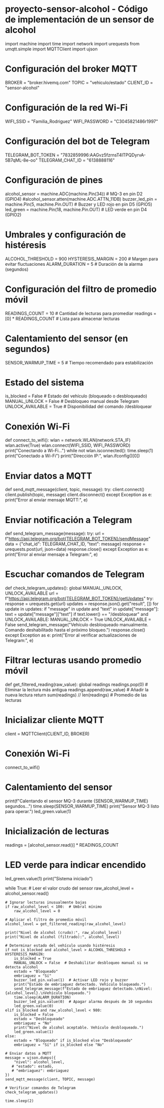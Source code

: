# proyecto-sensor-alcohol - Código de implementación de un sensor de alcohol 
import machine
import time
import network
import urequests
from umqtt.simple import MQTTClient
import ujson

# Configuración del broker MQTT
BROKER = "broker.hivemq.com"
TOPIC = "vehiculo/estado"
CLIENT_ID = "sensor-alcohol"

# Configuración de la red Wi-Fi
WIFI_SSID = "Familia_Rodriguez"
WIFI_PASSWORD = "C3045821486r1997"

# Configuración del bot de Telegram
TELEGRAM_BOT_TOKEN = "7832859996:AAGvz5fzrnsT4lTPQDyrvA-5B7qML-8e-oo"
TELEGRAM_CHAT_ID = "6138888116"

# Configuración de pines
alcohol_sensor = machine.ADC(machine.Pin(34))  # MQ-3 en pin D2 (GPIO4)
#alcohol_sensor.atten(machine.ADC.ATTN_11DB)
buzzer_led_pin = machine.Pin(5, machine.Pin.OUT)  # Buzzer y LED rojo en pin D5 (GPIO5)
led_green = machine.Pin(18, machine.Pin.OUT)  # LED verde en pin D4 (GPIO2)

# Umbrales y configuración de histéresis
ALCOHOL_THRESHOLD = 900
HYSTERESIS_MARGIN = 200  # Margen para evitar fluctuaciones
ALARM_DURATION = 5  # Duración de la alarma (segundos)

# Configuración del filtro de promedio móvil
READINGS_COUNT = 10  # Cantidad de lecturas para promediar
readings = [0] * READINGS_COUNT  # Lista para almacenar lecturas

# Calentamiento del sensor (en segundos)
SENSOR_WARMUP_TIME = 5  # Tiempo recomendado para estabilización

# Estado del sistema
is_blocked = False  # Estado del vehículo (bloqueado o desbloqueado)
MANUAL_UNLOCK = False  # Desbloqueo manual desde Telegram
UNLOCK_AVAILABLE = True  # Disponibilidad del comando /desbloquear

# Conexión Wi-Fi
def connect_to_wifi():
    wlan = network.WLAN(network.STA_IF)
    wlan.active(True)
    wlan.connect(WIFI_SSID, WIFI_PASSWORD)
    print("Conectando a Wi-Fi...")
    while not wlan.isconnected():
        time.sleep(1)
    print("Conectado a Wi-Fi")
    print("Dirección IP:", wlan.ifconfig()[0])

# Enviar datos a MQTT
def send_mqtt_message(client, topic, message):
    try:
        client.connect()
        client.publish(topic, message)
        client.disconnect()
    except Exception as e:
        print("Error al enviar mensaje MQTT:", e)

# Enviar notificación a Telegram
def send_telegram_message(message):
    try:
        url = f"https://api.telegram.org/bot{TELEGRAM_BOT_TOKEN}/sendMessage"
        data = {"chat_id": TELEGRAM_CHAT_ID, "text": message}
        response = urequests.post(url, json=data)
        response.close()
    except Exception as e:
        print("Error al enviar mensaje a Telegram:", e)

# Escuchar comandos de Telegram
def check_telegram_updates():
    global MANUAL_UNLOCK, UNLOCK_AVAILABLE
    url = f"https://api.telegram.org/bot{TELEGRAM_BOT_TOKEN}/getUpdates"
    try:
        response = urequests.get(url)
        updates = response.json().get("result", [])
        for update in updates:
            if "message" in update and "text" in update["message"]:
                text = update["message"]["text"]
                if text.lower() == "/desbloquear" and UNLOCK_AVAILABLE:
                    MANUAL_UNLOCK = True
                    UNLOCK_AVAILABLE = False
                    send_telegram_message("Vehículo desbloqueado manualmente. Comando deshabilitado hasta el próximo bloqueo.")
        response.close()
    except Exception as e:
        print("Error al verificar actualizaciones de Telegram:", e)

# Filtrar lecturas usando promedio móvil
def get_filtered_reading(raw_value):
    global readings
    readings.pop(0)  # Eliminar la lectura más antigua
    readings.append(raw_value)  # Añadir la nueva lectura
    return sum(readings) // len(readings)  # Promedio de las lecturas

# Inicializar cliente MQTT
client = MQTTClient(CLIENT_ID, BROKER)

# Conexión Wi-Fi
connect_to_wifi()

# Calentamiento del sensor
print(f"Calentando el sensor MQ-3 durante {SENSOR_WARMUP_TIME} segundos...")
time.sleep(SENSOR_WARMUP_TIME)
print("Sensor MQ-3 listo para operar.")
led_green.value(1)

# Inicialización de lecturas
readings = [alcohol_sensor.read()] * READINGS_COUNT

# LED verde para indicar encendido
led_green.value(1)
print("Sistema iniciado")

while True:
    # Leer el valor crudo del sensor
    raw_alcohol_level = alcohol_sensor.read()

    # Ignorar lecturas inusualmente bajas
    if raw_alcohol_level < 100:  # Umbral mínimo
        raw_alcohol_level = 0

    # Aplicar el filtro de promedio móvil
    alcohol_level = get_filtered_reading(raw_alcohol_level)

    print("Nivel de alcohol (crudo):", raw_alcohol_level)
    print("Nivel de alcohol (filtrado):", alcohol_level)

    # Determinar estado del vehículo usando histéresis
    if not is_blocked and alcohol_level > ALCOHOL_THRESHOLD + HYSTERESIS_MARGIN:
        is_blocked = True
        MANUAL_UNLOCK = False  # Deshabilitar desbloqueo manual si se detecta alcohol
        estado = "Bloqueado"
        embriaguez = "Sí"
        buzzer_led_pin.value(1)  # Activar LED rojo y buzzer
        print("Estado de embriaguez detectado. Vehículo bloqueado.")
        send_telegram_message(f"Estado de embriaguez detectado.\nNivel: {alcohol_level}.\nVehículo bloqueado.")
        time.sleep(ALARM_DURATION)
        buzzer_led_pin.value(0)  # Apagar alarma después de 10 segundos
        led_green.value(0)
    elif is_blocked and raw_alcohol_level < 980:
        is_blocked = False
        estado = "Desbloqueado"
        embriaguez = "No"
        print("Nivel de alcohol aceptable. Vehículo desbloqueado.")
        led_green.value(1)
    else:
        estado = "Bloqueado" if is_blocked else "Desbloqueado"
        embriaguez = "Sí" if is_blocked else "No"

    # Enviar datos a MQTT
    message = ujson.dumps({
        "nivel": alcohol_level,
       # "estado": estado,
       # "embriaguez": embriaguez
    })
    send_mqtt_message(client, TOPIC, message)

    # Verificar comandos de Telegram
    check_telegram_updates()

    time.sleep(2)
